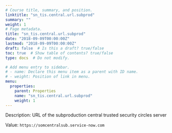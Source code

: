 ```yaml
---
# Course title, summary, and position.
linktitle: "sn_tis.central.url.subprod"
summary: ""
weight: 1
# Page metadata.
title: "sn_tis.central.url.subprod"
date: "2018-09-09T00:00:00Z"
lastmod: "2018-09-09T00:00:00Z"
draft: false  # Is this a draft? true/false
toc: true  # Show table of contents? true/false
type: docs  # Do not modify.

# Add menu entry to sidebar.
# - name: Declare this menu item as a parent with ID name.
# - weight: Position of link in menu.
menu:
  properties:
    parent: Properties
    name: "sn_tis.central.url.subprod"
    weight: 1
---
```


Description: URL of the subproduction central trusted security circles server


Value: `https://somcentralsub.service-now.com`